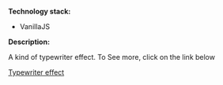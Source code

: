 <strong>Technology stack:</strong>
<ul><li>VanillaJS</li></ul>

<strong>Description:</strong>
<p>A kind of typewriter effect. To See more, click on the link below </p>
<a href="https://adriantech.github.io/typewriter-effect/">Typewriter effect</a>
